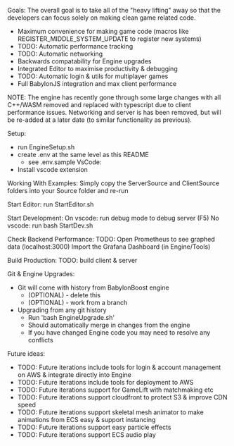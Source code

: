 Goals:
The overall goal is to take all of the "heavy lifting" away so that the developers can focus solely on making clean game related code.
- Maximum convenience for making game code (macros like REGISTER_MIDDLE_SYSTEM_UPDATE to register new systems)
- TODO: Automatic performance tracking
- TODO: Automatic networking
- Backwards compatability for Engine upgrades
- Integrated Editor to maximise productivity & debugging
- TODO: Automatic login & utils for multiplayer games
- Full BabylonJS integration and max client performance

NOTE: The engine  has recently gone through some large changes with all C++/WASM removed and replaced with typescript due to client performance issues. Networking and server is has been removed, but will be re-added at a later date (to similar functionality as previous).

Setup:
- run EngineSetup.sh
- create .env at the same level as this README
    - see .env.sample
VsCode:
- Install vscode extension

Working With Examples:
Simply copy the ServerSource and ClientSource folders into your Source folder and re-run

Start Editor:
run StartEditor.sh

Start Development:
On vscode:
run debug mode to debug server (F5)
No vscode:
run bash StartDev.sh

Check Backend Performance:
TODO: Open Prometheus to see graphed data (localhost:3000)
Import the Grafana Dashboard (in Engine/Tools)

Build Production:
TODO: build client & server

Git & Engine Upgrades:
- Git will come with history from BabylonBoost engine
    - (OPTIONAL) - delete this
    - (OPTIONAL) - work from a branch
- Upgrading from any git history
    - Run 'bash EngineUpgrade.sh' 
    - Should automatically merge in changes from the engine
    - If you have changed Engine code you may need to resolve any conflicts

Future ideas:
- TODO: Future iterations include tools for login & account management on AWS & integrate directly into Engine
- TODO: Future iterations include tools for deployment to AWS
- TODO: Future iterations support for GameLift with matchmaking etc
- TODO: Future iterations support cloudfront to protect S3 & improve CDN speed
- TODO: Future iterations support skeletal mesh animator to make animations from ECS easy & support instancing 
- TODO: Future iterations support easy particle effects
- TODO: Future iterations support ECS audio play